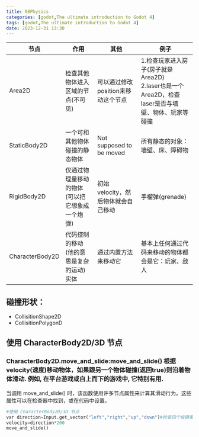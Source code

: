 ```yaml
---
title: 08Physics
categories: [godot,The ultimate introduction to Godot 4]
tags: [godot,The ultimate introduction to Godot 4]
date: 2023-12-31 13:30
---
```



节点|作用|其他|例子
---|---|---|----
Area2D|检查其他物体进入区域的节点(不可见)|可以通过修改position来移动这个节点|1.检查玩家进入房子(房子就是Area2D)<br/>2.laser也是一个Area2D，检查laser是否与墙壁、物体、玩家等碰撞
StaticBody2D|一个可和其他物体碰撞的静态物体|Not supposed to be moved|所有静态的对象：墙壁、床、障碍物
RigidBody2D|仅通过物理量移动的物体(可以把它想象成一个炮弹)|初始velocity，然后物体就会自己移动|手榴弹(grenade)
CharacterBody2D|代码控制的移动(他的意思是复杂的运动)实体|通过内置方法来移动它|基本上任何通过代码来移动的物体都会是它：玩家、敌人

## 碰撞形状：
- CollisitionShape2D
- CollisitionPolygonD
## 使用 CharacterBody2D/3D 节点
### CharacterBody2D.move_and_slide:move_and_slide() 根据velocity(速度)移动物体，如果跟另一个物体碰撞(返回true)则沿着物体滑动. 例如, 在平台游戏或自上而下的游戏中, 它特别有用.
当调用 move_and_slide() 时，该函数使用许多节点属性来计算其滑动行为。这些属性可以在检查器中找到，或在代码中设置。

```python
#使用 CharacterBody2D/3D 节点
var direction=Input.get_vector("left","right","up","down")#检查四个按键事件，并返回一个方向向量的累加值。
velocity=direction*200
move_and_slide()
```

